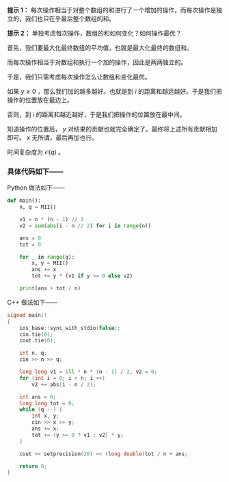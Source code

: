 **提示 1：** 每次操作相当于对整个数组的和进行了一个增加的操作，而每次操作是独立的，我们也只在乎最后整个数组的和。

**提示 2：** 单独考虑每次操作，数组的和如何变化？如何操作最优？

首先，我们要最大化最终数组的平均值，也就是最大化最终的数组和。

而每次操作相当于对数组和执行一个加的操作，因此是两两独立的。

于是，我们只需考虑每次操作怎么让数组和变化最优。

如果 $y\geq 0$ ，那么我们加的越多越好。也就是到 $i$ 的距离和越远越好。于是我们把操作的位置放在最边上。

否则，到 $i$ 的距离和越近越好，于是我们把操作的位置放在最中间。

知道操作的位置后， $y$ 对结果的贡献也就完全确定了。最终将上述所有贡献相加即可。 $x$ 无所谓，最后再加也行。

时间复杂度为 $\mathcal{O}(q)$ 。

### 具体代码如下——

Python 做法如下——

```Python []
def main():
    n, q = MII()

    v1 = n * (n - 1) // 2
    v2 = sum(abs(i - n // 2) for i in range(n))

    ans = 0
    tot = 0

    for _ in range(q):
        x, y = MII()
        ans += x
        tot += y * (v1 if y >= 0 else v2)

    print(ans + tot / n)
```

C++ 做法如下——

```cpp []
signed main()
{
    ios_base::sync_with_stdio(false);
    cin.tie(0);
    cout.tie(0);

    int n, q;
    cin >> n >> q;

    long long v1 = 1ll * n * (n - 1) / 2, v2 = 0;
    for (int i = 0; i < n; i ++)
        v2 += abs(i - n / 2);

    int ans = 0;
    long long tot = 0;
    while (q --) {
        int x, y;
        cin >> x >> y;
        ans += x;
        tot += (y >= 0 ? v1 : v2) * y;
    }

    cout << setprecision(20) << (long double)tot / n + ans;

    return 0;
}
``` 
